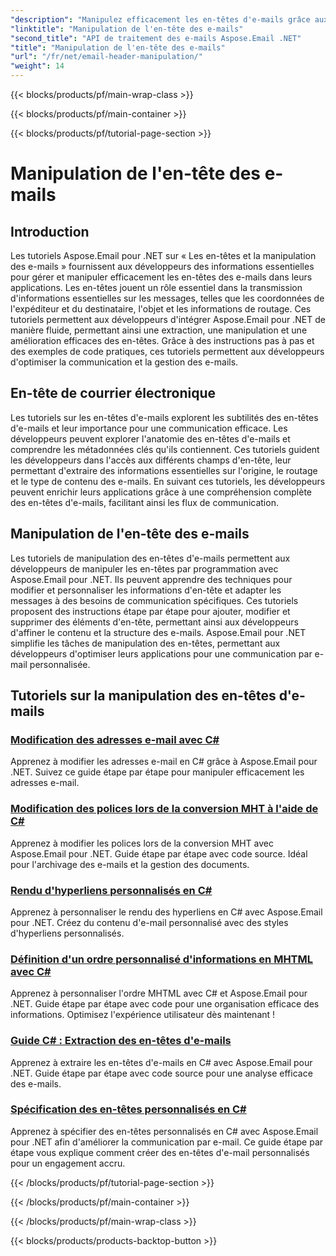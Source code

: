 ```yaml
---
"description": "Manipulez efficacement les en-têtes d'e-mails grâce aux tutoriels Aspose.Email pour .NET. Apprenez à extraire, modifier et personnaliser les en-têtes pour une communication optimisée."
"linktitle": "Manipulation de l'en-tête des e-mails"
"second_title": "API de traitement des e-mails Aspose.Email .NET"
"title": "Manipulation de l'en-tête des e-mails"
"url": "/fr/net/email-header-manipulation/"
"weight": 14
---
```


{{< blocks/products/pf/main-wrap-class >}}

{{< blocks/products/pf/main-container >}}

{{< blocks/products/pf/tutorial-page-section >}}

# Manipulation de l'en-tête des e-mails


## Introduction

Les tutoriels Aspose.Email pour .NET sur « Les en-têtes et la manipulation des e-mails » fournissent aux développeurs des informations essentielles pour gérer et manipuler efficacement les en-têtes des e-mails dans leurs applications. Les en-têtes jouent un rôle essentiel dans la transmission d'informations essentielles sur les messages, telles que les coordonnées de l'expéditeur et du destinataire, l'objet et les informations de routage. Ces tutoriels permettent aux développeurs d'intégrer Aspose.Email pour .NET de manière fluide, permettant ainsi une extraction, une manipulation et une amélioration efficaces des en-têtes. Grâce à des instructions pas à pas et des exemples de code pratiques, ces tutoriels permettent aux développeurs d'optimiser la communication et la gestion des e-mails.

## En-tête de courrier électronique

Les tutoriels sur les en-têtes d'e-mails explorent les subtilités des en-têtes d'e-mails et leur importance pour une communication efficace. Les développeurs peuvent explorer l'anatomie des en-têtes d'e-mails et comprendre les métadonnées clés qu'ils contiennent. Ces tutoriels guident les développeurs dans l'accès aux différents champs d'en-tête, leur permettant d'extraire des informations essentielles sur l'origine, le routage et le type de contenu des e-mails. En suivant ces tutoriels, les développeurs peuvent enrichir leurs applications grâce à une compréhension complète des en-têtes d'e-mails, facilitant ainsi les flux de communication.

## Manipulation de l'en-tête des e-mails

Les tutoriels de manipulation des en-têtes d'e-mails permettent aux développeurs de manipuler les en-têtes par programmation avec Aspose.Email pour .NET. Ils peuvent apprendre des techniques pour modifier et personnaliser les informations d'en-tête et adapter les messages à des besoins de communication spécifiques. Ces tutoriels proposent des instructions étape par étape pour ajouter, modifier et supprimer des éléments d'en-tête, permettant ainsi aux développeurs d'affiner le contenu et la structure des e-mails. Aspose.Email pour .NET simplifie les tâches de manipulation des en-têtes, permettant aux développeurs d'optimiser leurs applications pour une communication par e-mail personnalisée.

## Tutoriels sur la manipulation des en-têtes d'e-mails
### [Modification des adresses e-mail avec C#](./modifying-email-addresses-with-csharp/)
Apprenez à modifier les adresses e-mail en C# grâce à Aspose.Email pour .NET. Suivez ce guide étape par étape pour manipuler efficacement les adresses e-mail.
### [Modification des polices lors de la conversion MHT à l'aide de C#](./changing-fonts-during-mht-conversion-using-csharp/)
Apprenez à modifier les polices lors de la conversion MHT avec Aspose.Email pour .NET. Guide étape par étape avec code source. Idéal pour l'archivage des e-mails et la gestion des documents.
### [Rendu d'hyperliens personnalisés en C# ](./custom-hyperlink-rendering-in-csharp/)
Apprenez à personnaliser le rendu des hyperliens en C# avec Aspose.Email pour .NET. Créez du contenu d'e-mail personnalisé avec des styles d'hyperliens personnalisés.
### [Définition d'un ordre personnalisé d'informations en MHTML avec C#](./defining-custom-order-of-information-in-mhtml-with-csharp/)
Apprenez à personnaliser l'ordre MHTML avec C# et Aspose.Email pour .NET. Guide étape par étape avec code pour une organisation efficace des informations. Optimisez l'expérience utilisateur dès maintenant !
### [Guide C# : Extraction des en-têtes d'e-mails](./csharp-guide-extracting-email-headers/)
Apprenez à extraire les en-têtes d'e-mails en C# avec Aspose.Email pour .NET. Guide étape par étape avec code source pour une analyse efficace des e-mails. 
### [Spécification des en-têtes personnalisés en C#](./specifying-custom-headers-in-csharp/)
Apprenez à spécifier des en-têtes personnalisés en C# avec Aspose.Email pour .NET afin d'améliorer la communication par e-mail. Ce guide étape par étape vous explique comment créer des en-têtes d'e-mail personnalisés pour un engagement accru.

{{< /blocks/products/pf/tutorial-page-section >}}

{{< /blocks/products/pf/main-container >}}

{{< /blocks/products/pf/main-wrap-class >}}

{{< blocks/products/products-backtop-button >}}